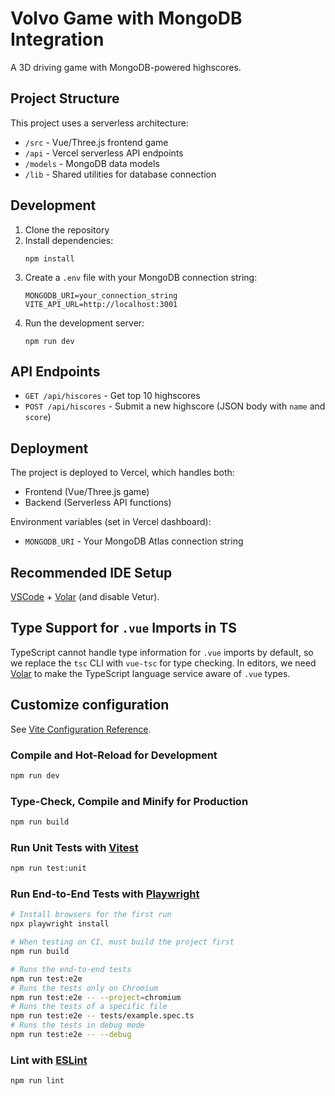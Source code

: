 # Volvo Game with MongoDB Integration

A 3D driving game with MongoDB-powered highscores.

## Project Structure

This project uses a serverless architecture:

- `/src` - Vue/Three.js frontend game
- `/api` - Vercel serverless API endpoints 
- `/models` - MongoDB data models
- `/lib` - Shared utilities for database connection

## Development

1. Clone the repository
2. Install dependencies:
   ```
   npm install
   ```
3. Create a `.env` file with your MongoDB connection string:
   ```
   MONGODB_URI=your_connection_string
   VITE_API_URL=http://localhost:3001
   ```
4. Run the development server:
   ```
   npm run dev
   ```

## API Endpoints

- `GET /api/hiscores` - Get top 10 highscores
- `POST /api/hiscores` - Submit a new highscore (JSON body with `name` and `score`)

## Deployment

The project is deployed to Vercel, which handles both:
- Frontend (Vue/Three.js game)
- Backend (Serverless API functions)

Environment variables (set in Vercel dashboard):
- `MONGODB_URI` - Your MongoDB Atlas connection string

## Recommended IDE Setup

[VSCode](https://code.visualstudio.com/) + [Volar](https://marketplace.visualstudio.com/items?itemName=Vue.volar) (and disable Vetur).

## Type Support for `.vue` Imports in TS

TypeScript cannot handle type information for `.vue` imports by default, so we replace the `tsc` CLI with `vue-tsc` for type checking. In editors, we need [Volar](https://marketplace.visualstudio.com/items?itemName=Vue.volar) to make the TypeScript language service aware of `.vue` types.

## Customize configuration

See [Vite Configuration Reference](https://vite.dev/config/).

### Compile and Hot-Reload for Development

```sh
npm run dev
```

### Type-Check, Compile and Minify for Production

```sh
npm run build
```

### Run Unit Tests with [Vitest](https://vitest.dev/)

```sh
npm run test:unit
```

### Run End-to-End Tests with [Playwright](https://playwright.dev)

```sh
# Install browsers for the first run
npx playwright install

# When testing on CI, must build the project first
npm run build

# Runs the end-to-end tests
npm run test:e2e
# Runs the tests only on Chromium
npm run test:e2e -- --project=chromium
# Runs the tests of a specific file
npm run test:e2e -- tests/example.spec.ts
# Runs the tests in debug mode
npm run test:e2e -- --debug
```

### Lint with [ESLint](https://eslint.org/)

```sh
npm run lint
```
